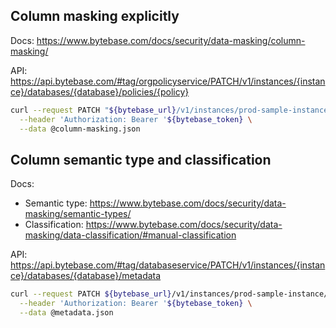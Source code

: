 ## Column masking explicitly

Docs: https://www.bytebase.com/docs/security/data-masking/column-masking/

API: https://api.bytebase.com/#tag/orgpolicyservice/PATCH/v1/instances/{instance}/databases/{database}/policies/{policy}

```bash
curl --request PATCH "${bytebase_url}/v1/instances/prod-sample-instance/databases/hr_prod/policies/masking?allow_missing=true&update_mask=payload" \
  --header 'Authorization: Bearer '${bytebase_token} \
  --data @column-masking.json
```

## Column semantic type and classification

Docs: 
  - Semantic type: https://www.bytebase.com/docs/security/data-masking/semantic-types/
  - Classification: https://www.bytebase.com/docs/security/data-masking/data-classification/#manual-classification

API: https://api.bytebase.com/#tag/databaseservice/PATCH/v1/instances/{instance}/databases/{database}/metadata

```bash
curl --request PATCH ${bytebase_url}/v1/instances/prod-sample-instance/databases/hr_prod/metadata \
  --header 'Authorization: Bearer '${bytebase_token} \
  --data @metadata.json
```
